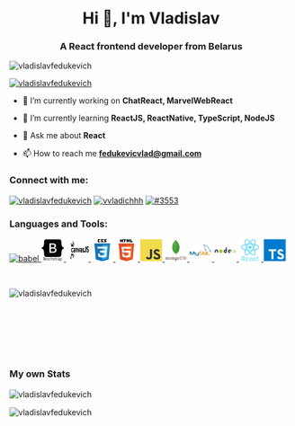 <h1 align="center">Hi 👋, I'm Vladislav</h1>
<h3 align="center">A React frontend developer from Belarus</h3>

<p align="left"> <img src="https://komarev.com/ghpvc/?username=vladislavfedukevich&label=Profile%20views&color=0e75b6&style=flat" alt="vladislavfedukevich" /> </p>

<p align="left"> <a href="https://github.com/ryo-ma/github-profile-trophy"><img src="https://github-profile-trophy.vercel.app/?username=vladislavfedukevich" alt="vladislavfedukevich" /></a> </p>

- 🔭 I’m currently working on **ChatReact, MarvelWebReact**

- 🌱 I’m currently learning **ReactJS, ReactNative, TypeScript, NodeJS**

- 💬 Ask me about **React**

- 📫 How to reach me **fedukevicvlad@gmail.com**

<h3 align="left">Connect with me:</h3>
<p align="left">
<a href="https://linkedin.com/in/vladislavfedukevich" target="blank"><img align="center" src="https://raw.githubusercontent.com/rahuldkjain/github-profile-readme-generator/master/src/images/icons/Social/linked-in-alt.svg" alt="vladislavfedukevich" height="30" width="40" /></a>
<a href="https://instagram.com/vvladichhh" target="blank"><img align="center" src="https://raw.githubusercontent.com/rahuldkjain/github-profile-readme-generator/master/src/images/icons/Social/instagram.svg" alt="vvladichhh" height="30" width="40" /></a>
<a href="https://discord.gg/#3553" target="blank"><img align="center" src="https://raw.githubusercontent.com/rahuldkjain/github-profile-readme-generator/master/src/images/icons/Social/discord.svg" alt="#3553" height="30" width="40" /></a>
</p>

<h3 align="left">Languages and Tools:</h3>
<p align="left"> <a href="https://babeljs.io/" target="_blank" rel="noreferrer"> <img src="https://www.vectorlogo.zone/logos/babeljs/babeljs-icon.svg" alt="babel" width="40" height="40"/> </a> <a href="https://getbootstrap.com" target="_blank" rel="noreferrer"> <img src="https://raw.githubusercontent.com/devicons/devicon/master/icons/bootstrap/bootstrap-plain-wordmark.svg" alt="bootstrap" width="40" height="40"/> </a> <a href="https://canvasjs.com" target="_blank" rel="noreferrer"> <img src="https://raw.githubusercontent.com/Hardik0307/Hardik0307/master/assets/canvasjs-charts.svg" alt="canvasjs" width="40" height="40"/> </a> <a href="https://www.w3schools.com/cs/" target="_blank" rel="noreferrer"> <a href="https://www.w3schools.com/css/" target="_blank" rel="noreferrer"> <img src="https://raw.githubusercontent.com/devicons/devicon/master/icons/css3/css3-original-wordmark.svg" alt="css3" width="40" height="40"/> </a> <a href="https://www.w3.org/html/" target="_blank" rel="noreferrer"> <img src="https://raw.githubusercontent.com/devicons/devicon/master/icons/html5/html5-original-wordmark.svg" alt="html5" width="40" height="40"/> </a> <a href="https://www.java.com" target="_blank" rel="noreferrer"> <a href="https://developer.mozilla.org/en-US/docs/Web/JavaScript" target="_blank" rel="noreferrer"> <img src="https://raw.githubusercontent.com/devicons/devicon/master/icons/javascript/javascript-original.svg" alt="javascript" width="40" height="40"/> </a> <a href="https://www.mongodb.com/" target="_blank" rel="noreferrer"> <img src="https://raw.githubusercontent.com/devicons/devicon/master/icons/mongodb/mongodb-original-wordmark.svg" alt="mongodb" width="40" height="40"/> </a> <a href="https://www.mysql.com/" target="_blank" rel="noreferrer"> <img src="https://raw.githubusercontent.com/devicons/devicon/master/icons/mysql/mysql-original-wordmark.svg" alt="mysql" width="40" height="40"/> </a> <a href="https://nodejs.org" target="_blank" rel="noreferrer"> <img src="https://raw.githubusercontent.com/devicons/devicon/master/icons/nodejs/nodejs-original-wordmark.svg" alt="nodejs" width="40" height="40"/> </a> <a href="https://reactjs.org/" target="_blank" rel="noreferrer"> <img src="https://raw.githubusercontent.com/devicons/devicon/master/icons/react/react-original-wordmark.svg" alt="react" width="40" height="40"/> </a> <a href="https://reactnative.dev/" target="_blank" rel="noreferrer"> <a href="https://www.typescriptlang.org/" target="_blank" rel="noreferrer"> <img src="https://raw.githubusercontent.com/devicons/devicon/master/icons/typescript/typescript-original.svg" alt="typescript" width="40" height="40"/> </a> </p>

<br>

<p><img align="left" src="https://github-readme-stats.vercel.app/api/top-langs?username=vladislavfedukevich&show_icons=true&locale=en&layout=compact" alt="vladislavfedukevich" /></p>

<br>
<br>
<br>
<br>
<br>
<br>
<br>

<h3 align="left">My own Stats</h3>

<p><img align="center" src="https://github-readme-stats.vercel.app/api?username=vladislavfedukevich&show_icons=true&locale=en" alt="vladislavfedukevich" /></p>
  
<p><img align="center" src="https://github-readme-streak-stats.herokuapp.com/?user=vladislavfedukevich&" alt="vladislavfedukevich" /></p>
